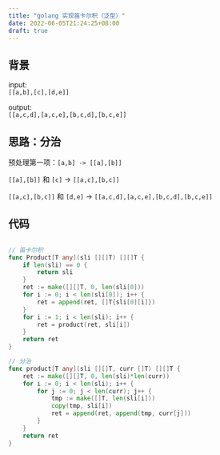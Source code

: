 ```yaml
---
title: "golang 实现笛卡尔积（泛型）"
date: 2022-06-05T21:24:25+08:00
draft: true
---
```


## 背景

input:  
`[[a,b],[c],[d,e]]`

output:  
`[[a,c,d],[a,c,e],[b,c,d],[b,c,e]]`

## 思路：分治

预处理第一项：`[a,b] -> [[a],[b]]`

`[[a],[b]]` 和 `[c]` -> `[[a,c],[b,c]]`

`[[a,c],[b,c]]` 和 `[d,e]` -> `[[a,c,d],[a,c,e],[b,c,d],[b,c,e]]`

## 代码

```go

// 笛卡尔积
func Product[T any](sli [][]T) [][]T {
	if len(sli) == 0 {
		return sli
	}
	ret := make([][]T, 0, len(sli[0]))
	for i := 0; i < len(sli[0]); i++ {
		ret = append(ret, []T{sli[0][i]})
	}
	for i := 1; i < len(sli); i++ {
		ret = product(ret, sli[i])
	}
	return ret
}

// 分治
func product[T any](sli [][]T, curr []T) [][]T {
	ret := make([][]T, 0, len(sli)*len(curr))
	for i := 0; i < len(sli); i++ {
		for j := 0; j < len(curr); j++ {
			tmp := make([]T, len(sli[i]))
			copy(tmp, sli[i])
			ret = append(ret, append(tmp, curr[j]))
		}
	}
	return ret
}

```
